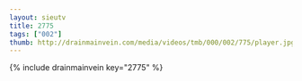 ```yaml
--- 
layout: sieutv
title: 2775
tags: ["002"]
thumb: http://drainmainvein.com/media/videos/tmb/000/002/775/player.jpg
---
```

{% include drainmainvein key="2775" %} 
